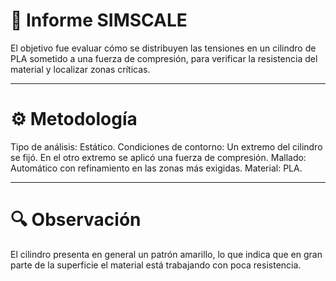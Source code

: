 # 📌 Informe SIMSCALE 
El objetivo fue evaluar cómo se distribuyen las tensiones en un cilindro de PLA sometido a una fuerza de compresión, para verificar la resistencia del material y localizar zonas críticas. 

---

# ⚙️ Metodología 
Tipo de análisis: Estático.
Condiciones de contorno: Un extremo del cilindro se fijó. En el otro extremo se aplicó una fuerza de compresión. 
Mallado: Automático con refinamiento en las zonas más exigidas. 
Material: PLA.

---

# 🔍 Observación
El cilindro presenta en general un patrón amarillo, lo que indica que en gran parte de la superficie el material está trabajando con poca resistencia.
